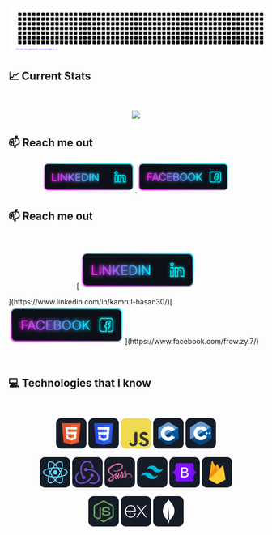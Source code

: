 [![Linkedin](https://raw.githubusercontent.com/skhasancse18344/skhasancse18344/master/gitartwork.svg)](https://www.linkedin.com/in/kamrul-hasan30)

<!-- ![MasterHead](https://jayamwebsolutions.com/img/website.gif) -->

## :chart_with_upwards_trend: Current Stats

<br />
<p align="center">
  <img width="60%" src="https://github-readme-streak-stats.herokuapp.com?user=skhasancse18344&theme=react&hide_border=true&background=0D1117&stroke=0D1117&fire=FF1CF7&sideLabels=00F0FF&currStreakNum=FF1CF7&ring=FF1CF7&currStreakLabel=FF1CF7&sideNums=00F0FF" />
</p>

## :mailbox: Reach me out

<p align="center">
  <a href="https://www.linkedin.com/in/kamrul-hasan30/" target="_blank">
    <img height="60" src="https://github.com/skhasancse18344/skhasancse18344/blob/main/images/icons/Linkedin.png" alt="LinkedIn"/>
  </a>
  <a href="https://www.facebook.com/frow.zy.7/" target="_blank">
    <img height="60" src="https://github.com/skhasancse18344/skhasancse18344/blob/main/images/icons/Facebook.png" alt="Facebook"/>
  </a>
  <!-- Add more icons as needed below -->
</p>

## :mailbox: Reach me out

<br />

<p align="center">[<img height="75" src="https://github.com/skhasancse18344/skhasancse18344/blob/main/images/icons/Linkedin.png"></p>](https://www.linkedin.com/in/kamrul-hasan30/)[<img height="75" src="https://github.com/skhasancse18344/skhasancse18344/blob/main/images/icons/Facebook.png">](https://www.facebook.com/frow.zy.7/)</p>

<!-- [<img height="75" src="https://github.com/skhasancse18344/skhasancse18344/blob/main/images/icons/Twitter.png"> </p>](https://twitter.com/_mir_hussain_) -->

<br />

## :computer: Technologies that I know

<br>
<p align="center">
<img src="https://github.com/skhasancse18344/skhasancse18344/blob/main/images/icons/HTML.png"/>
<img src="https://github.com/skhasancse18344/skhasancse18344/blob/main/images/icons/css.png"/>
<img src="https://github.com/skhasancse18344/skhasancse18344/blob/main/images/icons/JavaScript.png"/>

<img src="https://github.com/skhasancse18344/skhasancse18344/blob/main/images/icons/c.png"/>
<img src="https://github.com/skhasancse18344/skhasancse18344/blob/main/images/icons/cpp.png"/>
</p>
<p align="center">
<img src="https://github.com/skhasancse18344/skhasancse18344/blob/main/images/icons/react.png"/>
<img src="https://github.com/skhasancse18344/skhasancse18344/blob/main/images/icons/redux.png"/>
<img src="https://github.com/skhasancse18344/skhasancse18344/blob/main/images/icons/sass.png"/>
<img src="https://github.com/skhasancse18344/skhasancse18344/blob/main/images/icons/tailwind.png"/>
<img src="https://github.com/skhasancse18344/skhasancse18344/blob/main/images/icons/Bootsrap.png"/>
<img src="https://github.com/skhasancse18344/skhasancse18344/blob/main/images/icons/firebase.png"/>
</p>
<p align="center">
<img src="https://github.com/skhasancse18344/skhasancse18344/blob/main/images/icons/node.png"/>
<img src="https://github.com/skhasancse18344/skhasancse18344/blob/main/images/icons/express.png"/>
<img src="https://github.com/skhasancse18344/skhasancse18344/blob/main/images/icons/mongo.png"/>
</p><br/>

<!-- <p><img align="left" src="https://github-readme-stats.vercel.app/api/top-langs?username=skhasancse18344&show_icons=true&locale=en&layout=compact" alt="skhasancse18344" /></p>

<p>&nbsp;<img align="center" src="https://github-readme-stats.vercel.app/api?username=skhasancse18344&show_icons=true&locale=en" alt="skhasancse18344" /></p>

<p><img align="center" src="https://github-readme-streak-stats.herokuapp.com/?user=skhasancse18344&" alt="skhasancse18344" /></p> -->
